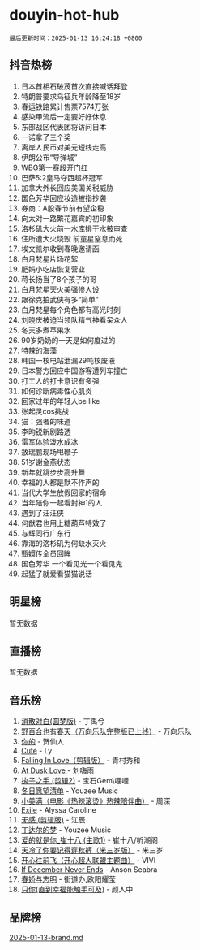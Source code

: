# douyin-hot-hub

`最后更新时间：2025-01-13 16:24:18 +0800`

## 抖音热榜

1. 日本首相石破茂首次直接喊话拜登
1. 特朗普要求乌征兵年龄降至18岁
1. 春运铁路累计售票7574万张
1. 感染甲流后一定要好好休息
1. 东部战区代表团将访问日本
1. 一诺拿了三个奖
1. 离岸人民币对美元短线走高
1. 伊朗公布“导弹城”
1. WBG第一赛段开门红
1. 巴萨5:2皇马夺西超杯冠军
1. 加拿大外长回应美国关税威胁
1. 国色芳华回应妆造被指抄袭
1. 券商：A股春节前有望企稳
1. 向太对一路繁花嘉宾的初印象
1. 洛杉矶大火前一水库排干水被审查
1. 住所遭大火烧毁 前童星窒息而死
1. 埃文凯尔收到春晚邀请函
1. 白月梵星片场花絮
1. 肥娟小吃店恢复营业
1. 蒋长扬当了8个孩子的哥
1. 白月梵星天火美强惨人设
1. 跟徐克拍武侠有多“简单”
1. 白月梵星每个角色都有高光时刻
1. 刘晓庆被迫当领队精气神看呆众人
1. 冬天多煮苹果水
1. 90岁奶奶的一天是如何度过的
1. 特辣的海藻
1. 韩国一核电站泄漏29吨核废液
1. 日本警方回应中国游客遭列车撞亡
1. 打工人的打卡意识有多强
1. 如何诊断病毒性心肌炎
1. 回家过年的年轻人be like
1. 张起灵cos挑战
1. 猫：强者的味道
1. 李昀锐新剧路透
1. 雷军体验泼水成冰
1. 敖瑞鹏现场甩鞭子
1. 51岁谢金燕状态
1. 新年就跳步步高升舞
1. 幸福的人都是默不作声的
1. 当代大学生放假回家的宿命
1. 当年陪你一起看封神1的人
1. 遇到了汪汪侠
1. 何猷君也用上糖葫芦特效了
1. 与辉同行广东行
1. 靠海的洛杉矶为何缺水灭火
1. 甄嬛传全员回眸
1. 国色芳华 一个看见光一个看见鬼
1. 起猛了就爱看猫猫说话

## 明星榜

暂无数据

## 直播榜

暂无数据

## 音乐榜

1. [消散对白(圆梦版)](https://sf5-hl-cdn-tos.douyinstatic.com/obj/tos-cn-ve-2774/og4jB5I5IizzoZVAAAzWgBMAsMDWoArfwBOiFs) - 丁禹兮
1. [野百合也有春天（万向乐队完整版已上线）](https://sf5-hl-cdn-tos.douyinstatic.com/obj/tos-cn-ve-2774/oMnUxhRAMiAGBqDtIPBQ7ACYQZFlJCftcgeDJE) - 万向乐队
1. [你的](https://sf5-hl-cdn-tos.douyinstatic.com/obj/tos-cn-ve-2774/oYuIeKf42jB7sEV6B2upMdpYAgfrQWj0FeRegh) - 贺仙人
1. [Cute](https://sf5-hl-cdn-tos.douyinstatic.com/obj/tos-cn-ve-2774/o4IbIzHWKAAB4wsS5qMBRiiAlEBGTpQRNfFvuo) - Ly
1. [Falling In Love（剪辑版）](https://sf5-hl-cdn-tos.douyinstatic.com/obj/tos-cn-ve-2774/o8ajpA8zzgBPahbBIO8AcKGBLJezFCRd1wfP9f) - 青村秀和
1. [ At Dusk  Love ](https://sf5-hl-cdn-tos.douyinstatic.com/obj/tos-cn-ve-2774/o8CrpCf5CaYgI4ZrtQgMQAFEfuGqNnRSDQAPBc) - 刘嗨雨
1. [执子之手 (剪辑2)](https://sf3-cdn-tos.douyinstatic.com/obj/tos-cn-ve-2774/oUoZLQjCc31XzqsBnBQUNgeKtYPBcgbFDwtfcu) - 宝石Gem\哩哩
1. [冬日愿望清单](https://sf6-cdn-tos.douyinstatic.com/obj/tos-cn-ve-2774/oIIgUOeamCFCVAzxN6MFRLIBlLGpUqQxeeHrLE) - Youzee Music
1. [小美满（电影《热辣滚烫》热辣陪伴曲）](https://sf5-hl-cdn-tos.douyinstatic.com/obj/tos-cn-ve-2774/o0GAn2lSgfZIDUgtevCGDQYnFg4CwnrBaxbTZL) - 周深
1. [Exile](https://sf5-hl-cdn-tos.douyinstatic.com/obj/tos-cn-ve-2774/oYj4gAQTknKE3WW0Je8KGmQ7z1cA4FefwtbufD) - Alyssa Caroline
1. [无感 (剪辑版)](https://sf5-hl-cdn-tos.douyinstatic.com/obj/tos-cn-ve-2774/o0eIsUzJBDlQaQFC5OFlgbMEZC1TFYBftOBn6p) - 江辰
1. [丁达尔的梦](https://sf5-hl-cdn-tos.douyinstatic.com/obj/tos-cn-ve-2774/oMU3WirUZBVQkAC9ccG5P2IQirziZM2RTInUY) - Youzee Music
1. [爱的就是你_崔十八 (主歌1)](https://sf5-hl-cdn-tos.douyinstatic.com/obj/tos-cn-ve-2774/oI5BO5DhFZ6UTcNCnZaOCBLtZ7WIMQGfgnXf5E) - 崔十八/听潮阁
1. [天冷了你要记得穿秋裤（米三岁版）](https://sf5-hl-cdn-tos.douyinstatic.com/obj/tos-cn-ve-2774/oQlIwVIDWiZ6BQilAorS7MA0AgCkQDvcZAdm1) - 米三岁
1. [开心往前飞（开心超人联盟主题曲）](https://sf5-hl-cdn-tos.douyinstatic.com/obj/tos-cn-ve-2774/9d8fb7c82cf1421fb93a9fe925275e0a) - VIVI
1. [If December Never Ends](https://sf5-hl-cdn-tos.douyinstatic.com/obj/tos-cn-ve-2774/oY1IQMoTgCFIBg8RZifyqlBBt1UFgitTYmxeOS) - Anson Seabra
1. [春娇与志明](https://sf5-hl-cdn-tos.douyinstatic.com/obj/tos-cn-ve-2774/e530d8fceb7044b39707d7f9ff54add1) - 街道办,欧阳耀莹
1. [只你(直到幸福能触手可及)](https://sf5-hl-cdn-tos.douyinstatic.com/obj/tos-cn-ve-2774/o0lBkRDzFTeaVSUz3ZZSCBVtZ5DIMQGfgmEAuE) - 颜人中

## 品牌榜

[2025-01-13-brand.md](2025-01-13-brand.md)
